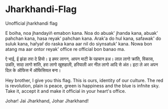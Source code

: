 # Jharkhandi-Flag
Unofficial jharkhandi flag

[](https://github.com/vijaysoren/Jharkhandi-Flag/blob/b85ce5a0298e4662ef4f72fcd77ef46e140eaed5/Screenshot_20230128-083331_HTML_Viewer.jpg)

E boiha, noa jhandayiñ emabon kana. Noa do abuak' jhanda kana, abuak' pahchan kana, hasa reyak' pahchan kana. Arak'a do hul kana, safawak' do suluk kana, hařyař do raska kana aar nil do siynsatuk' kana.
Nowa bon atang ma aar ontor reyak' office re official bon banao ma.

ऐ भाई, ई झंडा तरा दे हियो। इ हमर लागन, आपन माटी के पहचान हअ। लाल लागो क्रांति, विकास, उन्नति, सादा लागो शांति, हरा लागो खुशहाली, हरियाली अर नील लागो आदि से अंत।
इटा ले अर अपन दिल के ऑफिस में ऑफिसियल बना।

Hey brother, I give you this flag. This is ours, identity of our culture. The red is revolution, plain is peace, green is happiness and the blue is infnite sky.
Take it, accept it and make it official in your heart's office.

Johar!
Jai Jharkhand,
Johar Jharkhand!

